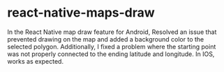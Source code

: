 # react-native-maps-draw
In the React Native map draw feature for Android, Resolved an issue that prevented drawing on the map and added a background color to the selected polygon. Additionally, I fixed a problem where the starting point was not properly connected to the ending latitude and longitude. In IOS, works as expected.
